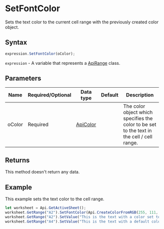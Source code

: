 # SetFontColor

Sets the text color to the current cell range with the previously created color object.

## Syntax

```javascript
expression.SetFontColor(oColor);
```

`expression` - A variable that represents a [ApiRange](../ApiRange.md) class.

## Parameters

| **Name** | **Required/Optional** | **Data type** | **Default** | **Description** |
| ------------- | ------------- | ------------- | ------------- | ------------- |
| oColor | Required | [ApiColor](../../ApiColor/ApiColor.md) |  | The color object which specifies the color to be set to the text in the cell / cell range. |

## Returns

This method doesn't return any data.

## Example

This example sets the text color to the cell range.

```javascript editor-xlsx
let worksheet = Api.GetActiveSheet();
worksheet.GetRange("A2").SetFontColor(Api.CreateColorFromRGB(255, 111, 61));
worksheet.GetRange("A2").SetValue("This is the text with a color set to it");
worksheet.GetRange("A4").SetValue("This is the text with a default color");
```

